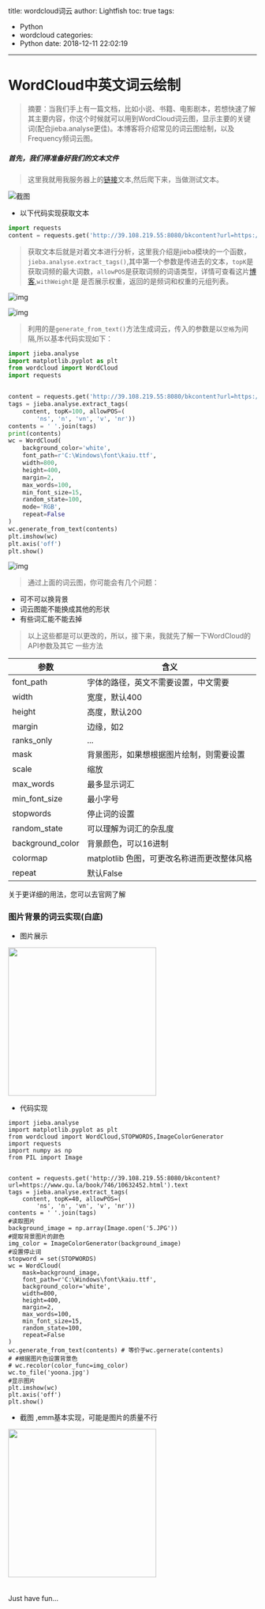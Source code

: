 title: wordcloud词云
author: Lightfish
toc: true
tags:
  - Python
  - wordcloud
categories:
  - Python
date: 2018-12-11 22:02:19
---
# WordCloud中英文词云绘制

> 摘要：当我们手上有一篇文档，比如小说、书籍、电影剧本，若想快速了解其主要内容，你这个时候就可以用到WordCloud词云图，显示主要的关键词(配合jieba.analyse更佳)。本博客将介绍常见的词云图绘制，以及Frequency频词云图。

<!-- more -->

##### 首先，我们得准备好我们的文本文件

>这里我就用我服务器上的[链接](http://39.108.219.55:8080/bkcontent?url=https://www.qu.la/book/746/10632452.html)文本,然后爬下来，当做测试文本。

![截图](http://qnpic.top/1.jpg)

- 以下代码实现获取文本
```python
import requests
content = requests.get('http://39.108.219.55:8080/bkcontent?url=https://www.qu.la/book/746/10632452.html').text
```

>获取文本后就是对着文本进行分析，这里我介绍是jieba模块的一个函数，`jieba.analyse.extract_tags()`,其中第一个参数是传进去的文本，`topK`是获取词频的最大词数，`allowPOS`是获取词频的词语类型，详情可查看这片[博客](https://blog.csdn.net/HHTNAN/article/details/77650128),`withWeight`是 是否展示权重，返回的是频词和权重的元组列表。

![img](http://qnpic.top/2.jpg)

![img](http://qnpic.top/3.jpg)

>利用的是`generate_from_text()`方法生成词云，传入的参数是以`空格`为间隔,所以基本代码实现如下：

```python
import jieba.analyse
import matplotlib.pyplot as plt
from wordcloud import WordCloud
import requests


content = requests.get('http://39.108.219.55:8080/bkcontent?url=https://www.qu.la/book/746/10632452.html').text
tags = jieba.analyse.extract_tags(
    content, topK=100, allowPOS=(
        'ns', 'n', 'vn', 'v', 'nr'))
contents = ' '.join(tags)
print(contents)
wc = WordCloud(
    background_color='white',
    font_path=r'C:\Windows\font\kaiu.ttf',
    width=800,
    height=400,
    margin=2,
    max_words=100,
    min_font_size=15,
    random_state=100,
    mode='RGB',
    repeat=False
)
wc.generate_from_text(contents)
plt.imshow(wc)
plt.axis('off')
plt.show()

```

![img](http://qnpic.top/4.jpg)

>通过上面的词云图，你可能会有几个问题：
* 可不可以换背景
* 词云图能不能换成其他的形状
* 有些词汇能不能去掉

>以上这些都是可以更改的，所以，接下来，我就先了解一下WordCloud的API参数及其它 一些方法

|参数|含义|
|------|------|
|font_path|字体的路径，英文不需要设置，中文需要|
|width|宽度，默认400|
|height|高度，默认200|
|margin|边缘，如2|
|ranks_only|...|
|mask|背景图形，如果想根据图片绘制，则需要设置|
|scale|缩放|
|max_words|最多显示词汇|
|min_font_size|最小字号|
|stopwords|停止词的设置|
|random_state|可以理解为词汇的杂乱度|
|background_color|背景颜色，可以16进制|
|colormap|matplotlib 色图，可更改名称进而更改整体风格|
|repeat|默认False|

关于更详细的用法，您可以去官网了解

### 图片背景的词云实现(白底)

* 图片展示
<img src="http://qnpic.top/5.jpg" width=300>

* 代码实现
```
import jieba.analyse
import matplotlib.pyplot as plt
from wordcloud import WordCloud,STOPWORDS,ImageColorGenerator
import requests
import numpy as np
from PIL import Image


content = requests.get('http://39.108.219.55:8080/bkcontent?url=https://www.qu.la/book/746/10632452.html').text
tags = jieba.analyse.extract_tags(
    content, topK=40, allowPOS=(
        'ns', 'n', 'vn', 'v', 'nr'))
contents = ' '.join(tags)
#读取图片
background_image = np.array(Image.open('5.JPG'))
#提取背景图片的颜色
img_color = ImageColorGenerator(background_image)
#设置停止词
stopword = set(STOPWORDS)
wc = WordCloud(
    mask=background_image,
    font_path=r'C:\Windows\font\kaiu.ttf',
    background_color='white',
    width=800,
    height=400,
    margin=2,
    max_words=100,
    min_font_size=15,
    random_state=100,
    repeat=False
)
wc.generate_from_text(contents) # 等价于wc.gernerate(contents)
# #根据图片色设置背景色
# wc.recolor(color_func=img_color)
wc.to_file('yoona.jpg')
#显示图片
plt.imshow(wc)
plt.axis('off')
plt.show()
```
* 截图 ,emm基本实现，可能是图片的质量不行
<img src="http://qnpic.top/yoona.jpg" width=300> 
<br><br><br>Just have fun...